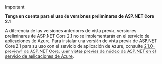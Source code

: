 > [!IMPORTANT]
> **Tenga en cuenta para el uso de versiones preliminares de ASP.NET Core 2.1**
>
> A diferencia de las versiones anteriores de vista previa, versiones preliminares de ASP.NET Core 2.1 no se implementarán en el servicio de aplicaciones de Azure. Para instalar una versión de vista previa de ASP.NET Core 2.1 para su uso con el servicio de aplicación de Azure, consulte [2.1.0-preview1 de ASP.NET Core: usar vistas previas de núcleo de ASP.NET en el servicio de aplicaciones de Azure](https://blogs.msdn.microsoft.com/webdev/2018/02/27/asp-net-core-2-1-0-preview1-using-asp-net-core-previews-on-azure-app-service/).
